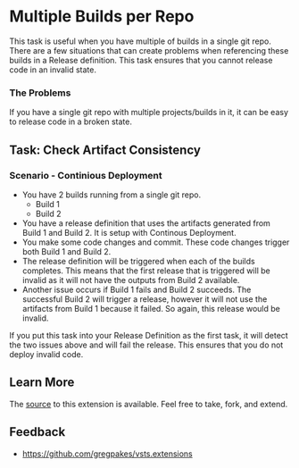 # Multiple Builds per Repo

This task is useful when you have multiple of builds in a single git repo.  There are a few situations that can create problems when referencing these builds in a Release definition.  This task ensures that you cannot release code in an invalid state.

### The Problems

If you have a single git repo with multiple projects/builds in it, it can be easy to release code in a broken state.

## Task: Check Artifact Consistency

### Scenario - Continious Deployment

- You have 2 builds running from a single git repo.
    - Build 1
    - Build 2
- You have a release definition that uses the artifacts generated from Build 1 and Build 2.  It is setup with Continous Deployment.
- You make some code changes and commit.  These code changes trigger both Build 1 and Build 2.  
- The release definition will be triggered when each of the builds completes.  This means that the first release that is triggered will be invalid as it will not have the outputs from Build 2 available.
- Another issue occurs if Build 1 fails and Build 2 succeeds.  The successful Build 2 will trigger a release, however it will not use the artifacts from Build 1 because it failed.  So again, this release would be invalid.

If you put this task into your Release Definition as the first task, it will detect the two issues above and will fail the release.  This ensures that you do not deploy invalid code.

## Learn More

The [source](https://github.com/gregpakes/vsts.extensions) to this extension is available. Feel free to take, fork, and extend.

## Feedback ##
- https://github.com/gregpakes/vsts.extensions
